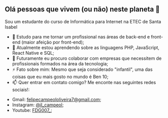  ## Olá pessoas que vivem (ou não) neste planeta 👋

Sou um estudante do curso de Informática para Internet na ETEC de Santa Isabel

- 🔭 Estudo para me tornar um profissional nas áreas de back-end e front-end (maior afeição por front-end);
- 🌱 Atualmente estou aprendendo sobre as linguagens PHP, JavaScript, React Native e SQL;
- 👯 Futuramente eu procuro colaborar com empresas que necessitem de profissionais formados na área da tecnologia;
- ⚡ Fato sobre mim: Mesmo que seja considerado "infantil", uma das coisas que eu mais gosto no mundo é Ben 10;
- 📫 Quer entrar em contato comigo? Me enconte nas seguintes redes sociais!:
* Gmail: felipecampeololiveira7@gmail.com;
* Instagram: <a href="https://www.instagram.com/il_campeol/">@il_campeol</a>;
* Youtube: <a href="https://www.youtube.com/@FDG0-07">FDG007_</a>;
